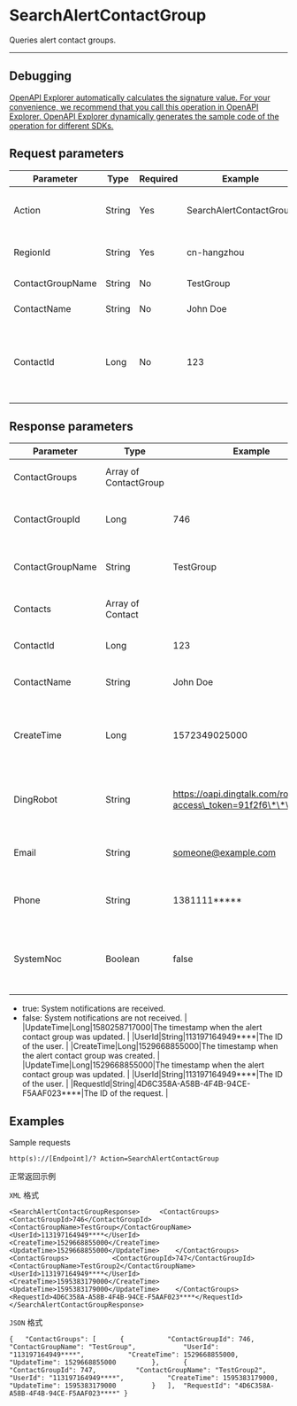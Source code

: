 # SearchAlertContactGroup

Queries alert contact groups.

************

## Debugging

[OpenAPI Explorer automatically calculates the signature value. For your convenience, we recommend that you call this operation in OpenAPI Explorer. OpenAPI Explorer dynamically generates the sample code of the operation for different SDKs.](https://api.aliyun.com/#product=ARMS&api=SearchAlertContactGroup&type=RPC&version=2019-08-08)

## Request parameters

|Parameter|Type|Required|Example|Description|
|---------|----|--------|-------|-----------|
|Action|String|Yes|SearchAlertContactGroup|The operation that you want to perform. Set the value to `SearchAlertContactGroup`. |
|RegionId|String|Yes|cn-hangzhou|The ID of the region. Default value: `cn-hangzhou`. |
|ContactGroupName|String|No|TestGroup|The name of the alert contact group. |
|ContactName|String|No|John Doe|The name of the alert contact. |
|ContactId|Long|No|123|The ID of the alert contact. You can call the SearchAlertContact operation to query the alert contact ID. For more information, see [SearchAlertContact](~~130703~~). |

## Response parameters

|Parameter|Type|Example|Description|
|---------|----|-------|-----------|
|ContactGroups|Array of ContactGroup| |The list of alert contact groups. |
|ContactGroupId|Long|746|The ID of the alert contact group. |
|ContactGroupName|String|TestGroup|The name of the alert contact group. |
|Contacts|Array of Contact| |The list of alert contacts. |
|ContactId|Long|123|The ID of the alert contact. |
|ContactName|String|John Doe|The name of the alert contact. |
|CreateTime|Long|1572349025000|The timestamp when the alert contact group was created. |
|DingRobot|String|https://oapi.dingtalk.com/robot/send?access\_token=91f2f6\*\*\*\*|The webhook URL of DingTalk chatbot. |
|Email|String|someone@example.com|The email address of the alert contact. |
|Phone|String|1381111\*\*\*\*\*|The phone number of the alert contact. |
|SystemNoc|Boolean|false|Specifies whether to receive system notifications. Valid values:

 -   true: System notifications are received.
-   false: System notifications are not received. |
|UpdateTime|Long|1580258717000|The timestamp when the alert contact group was updated. |
|UserId|String|113197164949\*\*\*\*|The ID of the user. |
|CreateTime|Long|1529668855000|The timestamp when the alert contact group was created. |
|UpdateTime|Long|1529668855000|The timestamp when the alert contact group was updated. |
|UserId|String|113197164949\*\*\*\*|The ID of the user. |
|RequestId|String|4D6C358A-A58B-4F4B-94CE-F5AAF023\*\*\*\*|The ID of the request. |

## Examples

Sample requests

```
http(s)://[Endpoint]/? Action=SearchAlertContactGroup

```

正常返回示例

`XML` 格式

```
<SearchAlertContactGroupResponse> 	  <ContactGroups> 		    <ContactGroupId>746</ContactGroupId> 		    <ContactGroupName>TestGroup</ContactGroupName> 		    <UserId>113197164949****</UserId> 		    <CreateTime>1529668855000</CreateTime> 		    <UpdateTime>1529668855000</UpdateTime> 	  </ContactGroups> 	  <ContactGroups> 		    <ContactGroupId>747</ContactGroupId> 		    <ContactGroupName>TestGroup2</ContactGroupName> 		    <UserId>113197164949****</UserId> 		    <CreateTime>1595383179000</CreateTime> 		    <UpdateTime>1595383179000</UpdateTime> 	  </ContactGroups> 	  <RequestId>4D6C358A-A58B-4F4B-94CE-F5AAF023****</RequestId> </SearchAlertContactGroupResponse>
```

`JSON` 格式

```
{ 	"ContactGroups": [ 		{ 			"ContactGroupId": 746, 			"ContactGroupName": "TestGroup", 			"UserId": "113197164949****", 			"CreateTime": 1529668855000, 			"UpdateTime": 1529668855000 		}, 		{ 			"ContactGroupId": 747, 			"ContactGroupName": "TestGroup2", 			"UserId": "113197164949****", 			"CreateTime": 1595383179000, 			"UpdateTime": 1595383179000 		} 	], 	"RequestId": "4D6C358A-A58B-4F4B-94CE-F5AAF023****" }
```

